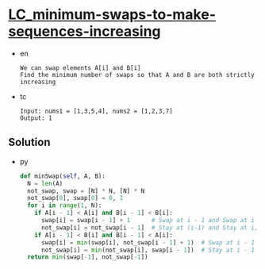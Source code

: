 # [LC_minimum-swaps-to-make-sequences-increasing](https://leetcode.com/problems/minimum-swaps-to-make-sequences-increasing)

* en

  ```en
  We can swap elements A[i] and B[i]
  Find the minimum number of swaps so that A and B are both strictly increasing
  ```

* tc

  ```tc
  Input: nums1 = [1,3,5,4], nums2 = [1,2,3,7]
  Output: 1
  ```

## Solution

* py

  ```py
  def minSwap(self, A, B):
    N = len(A)
    not_swap, swap = [N] * N, [N] * N
    not_swap[0], swap[0] = 0, 1
    for i in range(1, N):
      if A[i - 1] < A[i] and B[i - 1] < B[i]:
        swap[i] = swap[i - 1] + 1      # Swap at i - 1 and Swap at i
        not_swap[i] = not_swap[i - 1]  # Stay at (i-1) and Stay at i,
      if A[i - 1] < B[i] and B[i - 1] < A[i]:
        swap[i] = min(swap[i], not_swap[i - 1] + 1)  # Swap at i - 1 and stay at i
        not_swap[i] = min(not_swap[i], swap[i - 1])  # Stay at i - 1 and swap at i
    return min(swap[-1], not_swap[-1])
  ```
